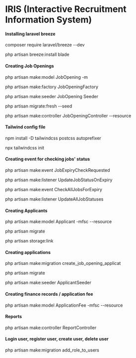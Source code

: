 # IRIS (Interactive Recruitment Information System)

#### Installing laravel breeze

composer require laravel/breeze --dev

php artisan breeze:install blade

#### Creating Job Openings

php artisan make:model JobOpening -m

php artisan make:factory JobOpeningFactory

php artisan make:seeder JobOpening Seeder

php artisan migrate:fresh --seed

php artisan make:controller JobOpeningController --resource

#### Tailwind config file

npm install -D tailwindcss postcss autoprefixer

npx tailwindcss init

#### Creating event for checking jobs' status

php artisan make:event JobExpiryCheckRequested

php artisan make:listener UpdateJobStatusOnExpiry

php artisan make:event CheckAllJobsForExpiry

php artisan make:listener UpdateAllJobStatuses

#### Creating Applicants

php artisan make:model Applicant -mfsc --resource

php artisan migrate

php artisan storage:link

#### Creating applications

php artisan make:migration create_job_opening_applicat

php artisan migrate

php artisan make:seeder ApplicantSeeder

#### Creating finance records / application fee

php artisan make:model ApplicationFee -mfsc --resource

#### Reports

php artisan make:controller ReportController

#### Login user, register user, create user, delete user

php artisan make:migration add_role_to_users
